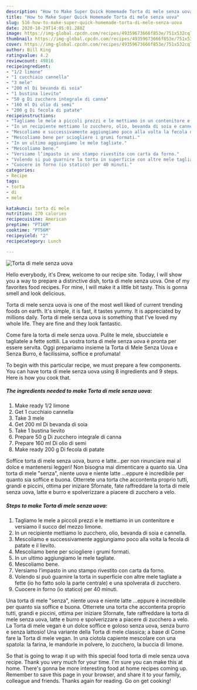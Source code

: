 ```yaml
---
description: "How to Make Super Quick Homemade Torta di mele senza uova"
title: "How to Make Super Quick Homemade Torta di mele senza uova"
slug: 516-how-to-make-super-quick-homemade-torta-di-mele-senza-uova
date: 2020-10-29T14:05:01.288Z
image: https://img-global.cpcdn.com/recipes/49359673666f853e/751x532cq70/torta-di-mele-senza-uova-recipe-main-photo.jpg
thumbnail: https://img-global.cpcdn.com/recipes/49359673666f853e/751x532cq70/torta-di-mele-senza-uova-recipe-main-photo.jpg
cover: https://img-global.cpcdn.com/recipes/49359673666f853e/751x532cq70/torta-di-mele-senza-uova-recipe-main-photo.jpg
author: Bill King
ratingvalue: 4.2
reviewcount: 49816
recipeingredient:
- "1/2 limone"
- "1 cucchiaio cannella"
- "3 mele"
- "200 ml Di bevanda di soia"
- "1 bustina lievito"
- "50 g Di zucchero integrale di canna"
- "160 ml Di olio di semi"
- "200 g Di fecola di patate"
recipeinstructions:
- "Tagliamo le mele a piccoli prezzi e le mettiamo in un contenitore e versiamo il succo del mezzo limone."
- "In un recipiente mettiamo lo zucchero, olio, bevanda di soia e cannella."
- "Mescoliamo e successivamente aggiungiamo poco alla volta la fecola di patate e il lievito."
- "Mescoliamo bene per sciogliere i grumi formati."
- "In un ultimo aggiungiamo le mele tagliate."
- "Mescoliamo bene."
- "Versiamo l’impasto in uno stampo rivestito con carta da forno."
- "Volendo si può guarnire la torta in superficie con altre mele tagliate a fette (io ho fatto solo la parte centrale) e una spolverata di zucchero."
- "Cuocere in forno (io statico) per 40 minuti."
categories:
- Recipe
tags:
- torta
- di
- mele

katakunci: torta di mele 
nutrition: 270 calories
recipecuisine: American
preptime: "PT16M"
cooktime: "PT56M"
recipeyield: "2"
recipecategory: Lunch

---
```



![Torta di mele senza uova](https://img-global.cpcdn.com/recipes/49359673666f853e/751x532cq70/torta-di-mele-senza-uova-recipe-main-photo.jpg)

Hello everybody, it's Drew, welcome to our recipe site. Today, I will show you a way to prepare a distinctive dish, torta di mele senza uova. One of my favorites food recipes. For mine, I will make it a little bit tasty. This is gonna smell and look delicious.

Torta di mele senza uova is one of the most well liked of current trending foods on earth. It's simple, it is fast, it tastes yummy. It is appreciated by millions daily. Torta di mele senza uova is something that I've loved my whole life. They are fine and they look fantastic.

Come fare la torta di mele senza uova. Pulite le mele, sbucciatele e tagliatele a fette sottili. La vostra torta di mele senza uova è pronta per essere servita. Oggi prepariamo insieme la Torta di Mele Senza Uova e Senza Burro, è facilissima, soffice e profumata!


To begin with this particular recipe, we must prepare a few components. You can have torta di mele senza uova using 8 ingredients and 9 steps. Here is how you cook that.

<!--inarticleads1-->

##### The ingredients needed to make Torta di mele senza uova:

1. Make ready 1/2 limone
1. Get 1 cucchiaio cannella
1. Take 3 mele
1. Get 200 ml Di bevanda di soia
1. Take 1 bustina lievito
1. Prepare 50 g Di zucchero integrale di canna
1. Prepare 160 ml Di olio di semi
1. Make ready 200 g Di fecola di patate


Soffice torta di mele senza uova, burro e latte…per non rinunciare mai al dolce e mantenersi leggeri! Non bisogna mai dimenticare a quanto sia. Una torta di mele &#34;senza&#34;, niente uova e niente latte …eppure è incredibile per quanto sia soffice e buona. Otterrete una torta che accontenta proprio tutti, grandi e piccini, ottima per iniziare Sfornate, fate raffreddare la torta di mele senza uova, latte e burro e spolverizzare a piacere di zucchero a velo. 

<!--inarticleads2-->

##### Steps to make Torta di mele senza uova:

1. Tagliamo le mele a piccoli prezzi e le mettiamo in un contenitore e versiamo il succo del mezzo limone.
1. In un recipiente mettiamo lo zucchero, olio, bevanda di soia e cannella.
1. Mescoliamo e successivamente aggiungiamo poco alla volta la fecola di patate e il lievito.
1. Mescoliamo bene per sciogliere i grumi formati.
1. In un ultimo aggiungiamo le mele tagliate.
1. Mescoliamo bene.
1. Versiamo l’impasto in uno stampo rivestito con carta da forno.
1. Volendo si può guarnire la torta in superficie con altre mele tagliate a fette (io ho fatto solo la parte centrale) e una spolverata di zucchero.
1. Cuocere in forno (io statico) per 40 minuti.


Una torta di mele &#34;senza&#34;, niente uova e niente latte …eppure è incredibile per quanto sia soffice e buona. Otterrete una torta che accontenta proprio tutti, grandi e piccini, ottima per iniziare Sfornate, fate raffreddare la torta di mele senza uova, latte e burro e spolverizzare a piacere di zucchero a velo. La Torta di mele vegan è un dolce soffice e goloso senza uova, senza burro e senza lattosio! Una variante della Torta di mele classica; a base di Come fare la Torta di mele vegan. In una ciotola capiente mescolare con una spatola: la farina, le mandorle in polvere, lo zucchero, la buccia di limone. 

So that is going to wrap it up with this special food torta di mele senza uova recipe. Thank you very much for your time. I'm sure you can make this at home. There's gonna be more interesting food at home recipes coming up. Remember to save this page in your browser, and share it to your family, colleague and friends. Thanks again for reading. Go on get cooking!
